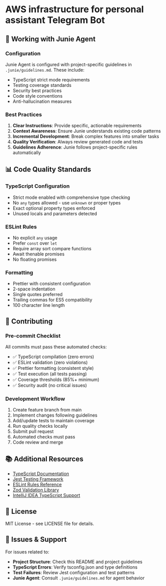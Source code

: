 # AWS infrastructure for personal assistant Telegram Bot

## 🤖 Working with Junie Agent

### Configuration

Junie Agent is configured with project-specific guidelines in `.junie/guidelines.md`. These include:

- TypeScript strict mode requirements
- Testing coverage standards
- Security best practices
- Code style conventions
- Anti-hallucination measures

### Best Practices

1. **Clear Instructions**: Provide specific, actionable requirements
2. **Context Awareness**: Ensure Junie understands existing code patterns
3. **Incremental Development**: Break complex features into smaller tasks
4. **Quality Verification**: Always review generated code and tests
5. **Guidelines Adherence**: Junie follows project-specific rules automatically

## 📊 Code Quality Standards

### TypeScript Configuration

- Strict mode enabled with comprehensive type checking
- No `any` types allowed - use `unknown` or proper types
- Exact optional property types enforced
- Unused locals and parameters detected

### ESLint Rules

- No explicit `any` usage
- Prefer `const` over `let`
- Require array sort compare functions
- Await thenable promises
- No floating promises

### Formatting

- Prettier with consistent configuration
- 2-space indentation
- Single quotes preferred
- Trailing commas for ES5 compatibility
- 100 character line length

## 🤝 Contributing

### Pre-commit Checklist

All commits must pass these automated checks:

- ✅ TypeScript compilation (zero errors)
- ✅ ESLint validation (zero violations)  
- ✅ Prettier formatting (consistent style)
- ✅ Test execution (all tests passing)
- ✅ Coverage thresholds (85%+ minimum)
- ✅ Security audit (no critical issues)

### Development Workflow

1. Create feature branch from main
2. Implement changes following guidelines
3. Add/update tests to maintain coverage
4. Run quality checks locally
5. Submit pull request
6. Automated checks must pass
7. Code review and merge

## 📚 Additional Resources

- [TypeScript Documentation](https://www.typescriptlang.org/docs/)
- [Jest Testing Framework](https://jestjs.io/docs/getting-started)
- [ESLint Rules Reference](https://eslint.org/docs/rules/)
- [Zod Validation Library](https://zod.dev/)
- [IntelliJ IDEA TypeScript Support](https://www.jetbrains.com/help/idea/typescript-support.html)

## 📄 License

MIT License - see LICENSE file for details.

## 🐛 Issues & Support

For issues related to:
- **Project Structure**: Check this README and project guidelines
- **TypeScript Errors**: Verify tsconfig.json and type definitions
- **Test Failures**: Review Jest configuration and test patterns
- **Junie Agent**: Consult `.junie/guidelines.md` for agent behavior

